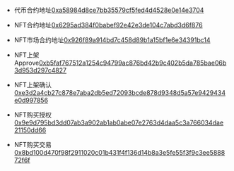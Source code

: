 ###
 - 代币合约地址[0xa58984d8ce7bb35579cf5fed4d4528e0e14e3704](https://sepolia.etherscan.io/address/0xa58984d8ce7bb35579cf5fed4d4528e0e14e3704)

 - NFT合约地址[0x6295ad384f0babef92e42e3de104c7abd3d6f876](https://sepolia.etherscan.io/address/0x6295ad384f0babef92e42e3de104c7abd3d6f876)

 - NFT市场合约地址[0x926f89a914bd7c458d89b1a15bf1e6e34391bc14](https://sepolia.etherscan.io/address/0x926f89a914bd7c458d89b1a15bf1e6e34391bc14)

 - NFT上架Approve[0xb5faf767512a1254c94799ac876bd42b9c402b5da785bae06b3d953d297c4827](https://sepolia.etherscan.io/tx/0xb5faf767512a1254c94799ac876bd42b9c402b5da785bae06b3d953d297c4827)

 - NFT上架确认[0xe3d2a4cb27c878e7aba2db5ed72093bcde878d9348d5a57e9429434e0d997856](https://sepolia.etherscan.io/tx/0xe3d2a4cb27c878e7aba2db5ed72093bcde878d9348d5a57e9429434e0d997856)

 - NFT购买授权[0x9e9d795bd3dd07ab3a902ab1ab0abe07e2763d4daa5c3a766034dae21150dd66](https://sepolia.etherscan.io/tx/0x9e9d795bd3dd07ab3a902ab1ab0abe07e2763d4daa5c3a766034dae21150dd66)

 - NFT购买交易[0x8bd100d470f98f2911020c01b431f4f136d14b8a3e5fe55f3f9c3ee588872f6f](https://sepolia.etherscan.io/tx/0x8bd100d470f98f2911020c01b431f4f136d14b8a3e5fe55f3f9c3ee588872f6f)
